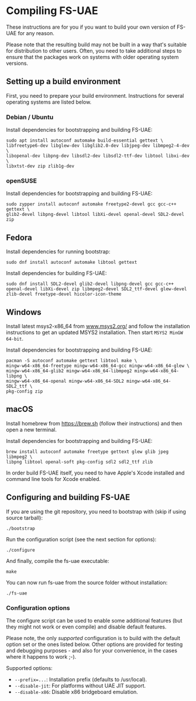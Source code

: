 # Compiling FS-UAE

These instructions are for you if you want to build your own version of FS-UAE
for any reason.

Please note that the resulting build may not be built in a way that's suitable
for distribution to other users. Often, you need to take additional steps to
ensure that the packages work on systems with older operating system versions.

## Setting up a build environment

First, you need to prepare your build environment. Instructions for several
operating systems are listed below.

### Debian / Ubuntu

Install dependencies for bootstrapping and building FS-UAE:

    sudo apt install autoconf automake build-essential gettext \
    libfreetype6-dev libglew-dev libglib2.0-dev libjpeg-dev libmpeg2-4-dev \
    libopenal-dev libpng-dev libsdl2-dev libsdl2-ttf-dev libtool libxi-dev \
    libxtst-dev zip zlib1g-dev

### openSUSE

Install dependencies for bootstrapping and building FS-UAE:

    sudo zypper install autoconf automake freetype2-devel gcc gcc-c++ gettext \
    glib2-devel libpng-devel libtool libXi-devel openal-devel SDL2-devel zip

## Fedora

Install dependencies for running bootstrap:

    sudo dnf install autoconf automake libtool gettext

Install dependencies for building FS-UAE:

    sudo dnf install SDL2-devel glib2-devel libpng-devel gcc gcc-c++ openal-devel libXi-devel zip libmpeg2-devel SDL2_ttf-devel glew-devel zlib-devel freetype-devel hicolor-icon-theme

## Windows

Install latest msys2-x86_64 from www.msys2.org/ and follow the installation
instructions to get an updated MSYS2 installation. Then start
`MSYS2 MinGW 64-bit`.

Install dependencies for bootstrapping and building FS-UAE:

    pacman -S autoconf automake gettext libtool make \
    mingw-w64-x86_64-freetype mingw-w64-x86_64-gcc mingw-w64-x86_64-glew \
    mingw-w64-x86_64-glib2 mingw-w64-x86_64-libmpeg2 mingw-w64-x86_64-libpng \
    mingw-w64-x86_64-openal mingw-w64-x86_64-SDL2 mingw-w64-x86_64-SDL2_ttf \
    pkg-config zip

## macOS

Install homebrew from https://brew.sh (follow their instructions) and then
open a new terminal.

Install dependencies for bootstrapping and building FS-UAE:

    brew install autoconf automake freetype gettext glew glib jpeg libmpeg2 \
    libpng libtool openal-soft pkg-config sdl2 sdl2_ttf zlib

In order build FS-UAE itself, you need to have Apple's Xcode installed and
command line tools for Xcode enabled.

## Configuring and building FS-UAE

If you are using the git repository, you need to bootstrap with
(skip if using source tarball):

    ./bootstrap

Run the configuration script (see the next section for options):

    ./configure

And finally, compile the fs-uae executable:

    make

You can now run fs-uae from the source folder without installation:

    ./fs-uae

### Configuration options

The configure script can be used to enable some additional features
(but they might not work or even compile) and disable default features.

Please note, the only _supported_ configuration is to build with the
default option set or the ones listed below. Other options are provided
for testing and debugging purposes - and also for your convenience, in
the cases where it happens to work ;-).

Supported options:

- `--prefix=...`: Installation prefix (defaults to /usr/local).
- `--disable-jit`: For platforms without UAE JIT support.
- `--disable-x86`: Disable x86 bridgeboard emulation.
